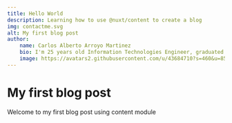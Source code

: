 ```yaml
---
title: Hello World
description: Learning how to use @nuxt/content to create a blog
img: contactme.svg
alt: My first blog post
author: 
    name: Carlos Alberto Arroyo Martinez
    bio: I'm 25 years old Information Technologies Engineer, graduated from ITSUR. Passionate about the development of web and mobile applications, technology and videogames.
    image: https://avatars2.githubusercontent.com/u/43684710?s=460&u=856d9f5fc4cf91546012bc18ba1d11ac05911723&v=4
---
```


# My first blog post

Welcome to my first blog post using content module
